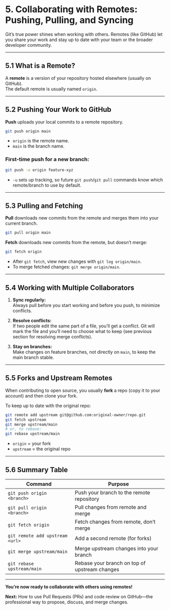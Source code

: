 # 5. Collaborating with Remotes: Pushing, Pulling, and Syncing

Git’s true power shines when working with others. Remotes (like GitHub) let you share your work and stay up to date with your team or the broader developer community.

---

## 5.1 What is a Remote?

A **remote** is a version of your repository hosted elsewhere (usually on GitHub).  
The default remote is usually named `origin`.

---

## 5.2 Pushing Your Work to GitHub

**Push** uploads your local commits to a remote repository.

```bash
git push origin main
```
- `origin` is the remote name.
- `main` is the branch name.

### First-time push for a new branch:
```bash
git push -u origin feature-xyz
```
- `-u` sets up tracking, so future `git push`/`git pull` commands know which remote/branch to use by default.

---

## 5.3 Pulling and Fetching

**Pull** downloads new commits from the remote and merges them into your current branch.

```bash
git pull origin main
```

**Fetch** downloads new commits from the remote, but doesn’t merge:

```bash
git fetch origin
```
- After `git fetch`, view new changes with `git log origin/main`.
- To merge fetched changes: `git merge origin/main`.

---

## 5.4 Working with Multiple Collaborators

1. **Sync regularly:**  
   Always pull before you start working and before you push, to minimize conflicts.

2. **Resolve conflicts:**  
   If two people edit the same part of a file, you’ll get a conflict. Git will mark the file and you’ll need to choose what to keep (see previous section for resolving merge conflicts).

3. **Stay on branches:**  
   Make changes on feature branches, not directly on `main`, to keep the main branch stable.

---

## 5.5 Forks and Upstream Remotes

When contributing to open source, you usually **fork** a repo (copy it to your account) and then clone your fork.

To keep up to date with the original repo:

```bash
git remote add upstream git@github.com:original-owner/repo.git
git fetch upstream
git merge upstream/main
# or, to rebase:
git rebase upstream/main
```

- `origin` = your fork
- `upstream` = the original repo

---

## 5.6 Summary Table

| Command                                | Purpose                                         |
|-----------------------------------------|-------------------------------------------------|
| `git push origin <branch>`              | Push your branch to the remote repository       |
| `git pull origin <branch>`              | Pull changes from remote and merge              |
| `git fetch origin`                      | Fetch changes from remote, don’t merge          |
| `git remote add upstream <url>`         | Add a second remote (for forks)                 |
| `git merge upstream/main`               | Merge upstream changes into your branch         |
| `git rebase upstream/main`              | Rebase your branch on top of upstream changes   |

---

**You’re now ready to collaborate with others using remotes!**

**Next:** How to use Pull Requests (PRs) and code review on GitHub—the professional way to propose, discuss, and merge changes.